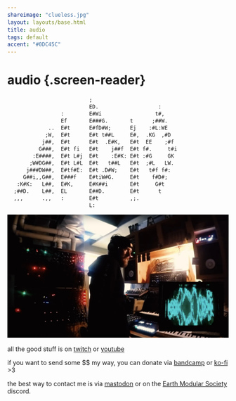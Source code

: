 ```yaml
---
shareimage: "clueless.jpg"
layout: layouts/base.html
title: audio
tags: default
accent: "#0DC45C"
---
```


# audio {.screen-reader}

```ascii {aria-hidden="true"}
                          ;                           
                          ED.                   :     
                 :        E#Wi                 t#,    
                 Ef       E###G.       t      ;##W.   
             ..  E#t      E#fD#W;      Ej    :#L:WE   
            ;W,  E#t      E#t t##L     E#,  .KG  ,#D  
           j##,  E#t      E#t  .E#K,   E#t  EE    ;#f 
          G###,  E#t fi   E#t    j##f  E#t f#.     t#i
        :E####,  E#t L#j  E#t    :E#K: E#t :#G     GK 
       ;W#DG##,  E#t L#L  E#t   t##L   E#t  ;#L   LW. 
      j###DW##,  E#tf#E:  E#t .D#W;    E#t   t#f f#:  
     G##i,,G##,  E###f    E#tiW#G.     E#t    f#D#;   
   :K#K:   L##,  E#K,     E#K##i       E#t     G#t    
  ;##D.    L##,  EL       E##D.        E#t      t     
  ,,,      .,,   :        E#t          ,;.            
                          L:                          
```

![a rather confused heckseven standing in front of poorly-crafted synthesizers](./clueless.jpg)

all the good stuff is on [twitch](https://www.twitch.tv/heckseven) or [youtube](https://www.youtube.com/heckseven)

if you want to send some $$ my way, you can donate via [bandcamp](https://heckseven.bandcamp.com/) or [ko-fi](https://ko-fi.com/heckseven) >3

the best way to contact me is via [mastodon](https://defcon.social/@heckseven) or on the [Earth Modular Society](https://earthmodularsociety.com/) discord.
